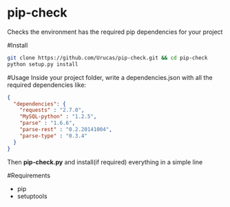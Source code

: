 # pip-check
Checks the environment has the required pip dependencies for your project

#Install
```bash
git clone https://github.com/Urucas/pip-check.git && cd pip-check
python setup.py install
```

#Usage
Inside your project folder, write a dependencies.json with all the required
dependencies like:
```json
{
  "dependencies": {
    "requests" : "2.7.0",
    "MySQL-python" : "1.2.5",
    "parse" : "1.6.6",
    "parse-rest" : "0.2.20141004",
    "parse-type" : "0.3.4"
  }
}
```
Then **pip-check.py** and install(if required) everything in a simple line

#Requirements
* pip
* setuptools
